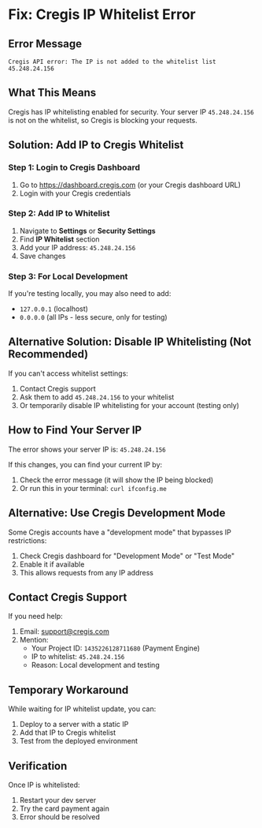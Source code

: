 # Fix: Cregis IP Whitelist Error

## Error Message
```
Cregis API error: The IP is not added to the whitelist list 45.248.24.156
```

## What This Means
Cregis has IP whitelisting enabled for security. Your server IP `45.248.24.156` is not on the whitelist, so Cregis is blocking your requests.

## Solution: Add IP to Cregis Whitelist

### Step 1: Login to Cregis Dashboard
1. Go to https://dashboard.cregis.com (or your Cregis dashboard URL)
2. Login with your Cregis credentials

### Step 2: Add IP to Whitelist
1. Navigate to **Settings** or **Security Settings**
2. Find **IP Whitelist** section
3. Add your IP address: `45.248.24.156`
4. Save changes

### Step 3: For Local Development
If you're testing locally, you may also need to add:
- `127.0.0.1` (localhost)
- `0.0.0.0` (all IPs - less secure, only for testing)

## Alternative Solution: Disable IP Whitelisting (Not Recommended)

If you can't access whitelist settings:
1. Contact Cregis support
2. Ask them to add `45.248.24.156` to your whitelist
3. Or temporarily disable IP whitelisting for your account (testing only)

## How to Find Your Server IP

The error shows your server IP is: `45.248.24.156`

If this changes, you can find your current IP by:
1. Check the error message (it will show the IP being blocked)
2. Or run this in your terminal: `curl ifconfig.me`

## Alternative: Use Cregis Development Mode

Some Cregis accounts have a "development mode" that bypasses IP restrictions:
1. Check Cregis dashboard for "Development Mode" or "Test Mode"
2. Enable it if available
3. This allows requests from any IP address

## Contact Cregis Support

If you need help:
1. Email: support@cregis.com
2. Mention:
   - Your Project ID: `1435226128711680` (Payment Engine)
   - IP to whitelist: `45.248.24.156`
   - Reason: Local development and testing

## Temporary Workaround

While waiting for IP whitelist update, you can:
1. Deploy to a server with a static IP
2. Add that IP to Cregis whitelist
3. Test from the deployed environment

## Verification

Once IP is whitelisted:
1. Restart your dev server
2. Try the card payment again
3. Error should be resolved
